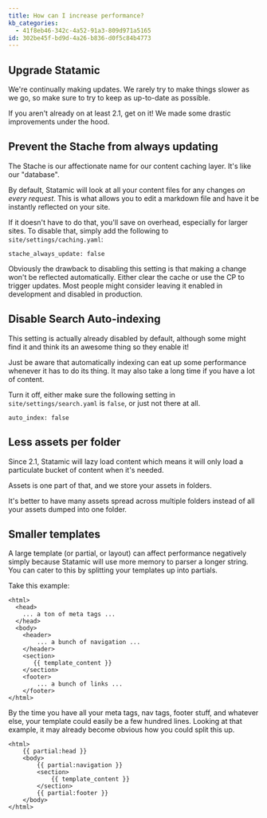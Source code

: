 ```yaml
---
title: How can I increase performance?
kb_categories:
  - 41f8eb46-342c-4a52-91a3-809d971a5165
id: 302be45f-bd9d-4a26-b836-d0f5c84b4773
---
```

## Upgrade Statamic

We're continually making updates. We rarely try to make things slower as we go, so make sure to try to keep as
up-to-date as possible.

If you aren't already on at least 2.1, get on it! We made some drastic improvements under the hood.

## Prevent the Stache from always updating

The Stache is our affectionate name for our content caching layer. It's like our "database".

By default, Statamic will look at all your content files for any changes _on every request_. This is what allows you
to edit a markdown file and have it be instantly reflected on your site.

If it doesn't have to do that, you'll save on overhead, especially for larger sites. To disable that, simply add
the following to `site/settings/caching.yaml`:

``` .language-yaml
stache_always_update: false
```

Obviously the drawback to disabling this setting is that making a change won't be reflected automatically. Either clear the
cache or use the CP to trigger updates. Most people might consider leaving it enabled in development and disabled
in production.

## Disable Search Auto-indexing

This setting is actually already disabled by default, although some might find it and think its an awesome thing so
they enable it!

Just be aware that automatically indexing can eat up some performance whenever it has to do its thing. It may also
take a long time if you have a lot of content.

Turn it off, either make sure the following setting in `site/settings/search.yaml` is `false`, or just not there at all.

``` .language-yaml
auto_index: false
```

## Less assets per folder

Since 2.1, Statamic will lazy load content which means it will only load a particulate bucket of content when it's needed.

Assets is one part of that, and we store your assets in folders.

It's better to have many assets spread across multiple folders instead of all your assets dumped into one folder.

## Smaller templates

A large template (or partial, or layout) can affect performance negatively simply because Statamic will use more memory
to parser a longer string. You can cater to this by splitting your templates up into partials.

Take this example:

```
<html>
  <head>
    ... a ton of meta tags ...
  </head>
  <body>
    <header>
        ... a bunch of navigation ...
    </header>
    <section>
       {{ template_content }}
    </section>
    <footer>
        ... a bunch of links ...
    </footer>
</html>
```

By the time you have all your meta tags, nav tags, footer stuff, and whatever else, your template could easily be
a few hundred lines. Looking at that example, it may already become obvious how you could split this up.

```
<html>
    {{ partial:head }}
    <body>
        {{ partial:navigation }}
        <section>
            {{ template_content }}
        </section>
        {{ partial:footer }}
    </body>  
</html>
```
